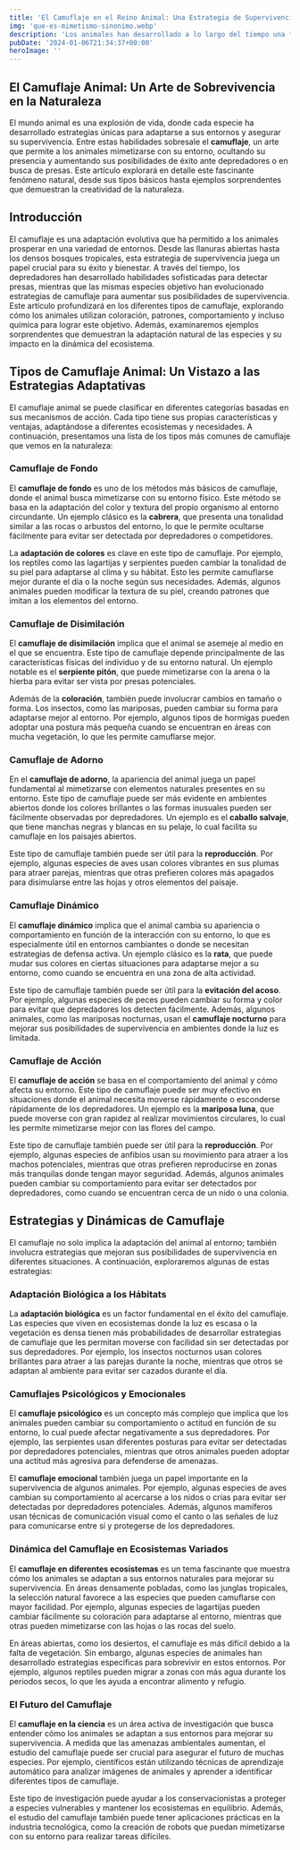 ```yaml
---
title: 'El Camuflaje en el Reino Animal: Una Estrategia de Supervivencia - Camuflaje Militar'
img: 'que-es-mimetismo-sinonimo.webp'
description: 'Los animales han desarrollado a lo largo del tiempo una fascinante variedad de estrategias para sobrevivir en su entorno natural. Una de las más comunes y'
pubDate: '2024-01-06T21:34:37+00:00'
heroImage: ''
---
```

    
  ## El Camuflaje Animal: Un Arte de Sobrevivencia en la Naturaleza

El mundo animal es una explosión de vida, donde cada especie ha desarrollado estrategias únicas para adaptarse a sus entornos y asegurar su supervivencia. Entre estas habilidades sobresale el **camuflaje**, un arte que permite a los animales mimetizarse con su entorno, ocultando su presencia y aumentando sus posibilidades de éxito ante depredadores o en busca de presas. Este artículo explorará en detalle este fascinante fenómeno natural, desde sus tipos básicos hasta ejemplos sorprendentes que demuestran la creatividad de la naturaleza. 

## Introducción
El camuflaje es una adaptación evolutiva que ha permitido a los animales prosperar en una variedad de entornos. Desde las llanuras abiertas hasta los densos bosques tropicales, esta estrategia de supervivencia juega un papel crucial para su éxito y bienestar. A través del tiempo, los depredadores han desarrollado habilidades sofisticadas para detectar presas, mientras que las mismas especies objetivo han evolucionado estrategias de camuflaje para aumentar sus posibilidades de supervivencia. Este artículo profundizará en los diferentes tipos de camuflaje, explorando cómo los animales utilizan coloración, patrones, comportamiento y incluso química para lograr este objetivo. Además, examinaremos ejemplos sorprendentes que demuestran la adaptación natural de las especies y su impacto en la dinámica del ecosistema.

## Tipos de Camuflaje Animal: Un Vistazo a las Estrategias Adaptativas
El camuflaje animal se puede clasificar en diferentes categorías basadas en sus mecanismos de acción. Cada tipo tiene sus propias características y ventajas, adaptándose a diferentes ecosistemas y necesidades. A continuación, presentamos una lista de los tipos más comunes de camuflaje que vemos en la naturaleza:

### Camuflaje de Fondo
El **camuflaje de fondo** es uno de los métodos más básicos de camuflaje, donde el animal busca mimetizarse con su entorno físico. Este método se basa en la adaptación del color y textura del propio organismo al entorno circundante. Un ejemplo clásico es la **cabrera**, que presenta una tonalidad similar a las rocas o arbustos del entorno, lo que le permite ocultarse fácilmente para evitar ser detectada por depredadores o competidores.

La **adaptación de colores** es clave en este tipo de camuflaje. Por ejemplo, los reptiles como las lagartijas y serpientes pueden cambiar la tonalidad de su piel para adaptarse al clima y su hábitat. Esto les permite camuflarse mejor durante el día o la noche según sus necesidades. Además, algunos animales pueden modificar la textura de su piel, creando patrones que imitan a los elementos del entorno.

### Camuflaje de Disimilación
El **camuflaje de disimilación** implica que el animal se asemeje al medio en el que se encuentra. Este tipo de camuflaje depende principalmente de las características físicas del individuo y de su entorno natural. Un ejemplo notable es el **serpiente pitón**, que puede mimetizarse con la arena o la hierba para evitar ser vista por presas potenciales.

Además de la **coloración**, también puede involucrar cambios en tamaño o forma. Los insectos, como las mariposas, pueden cambiar su forma para adaptarse mejor al entorno. Por ejemplo, algunos tipos de hormigas pueden adoptar una postura más pequeña cuando se encuentran en áreas con mucha vegetación, lo que les permite camuflarse mejor.

### Camuflaje de Adorno
En el **camuflaje de adorno**, la apariencia del animal juega un papel fundamental al mimetizarse con elementos naturales presentes en su entorno. Este tipo de camuflaje puede ser más evidente en ambientes abiertos donde los colores brillantes o las formas inusuales pueden ser fácilmente observadas por depredadores. Un ejemplo es el **caballo salvaje**, que tiene manchas negras y blancas en su pelaje, lo cual facilita su camuflaje en los paisajes abiertos.

Este tipo de camuflaje también puede ser útil para la **reproducción**. Por ejemplo, algunas especies de aves usan colores vibrantes en sus plumas para atraer parejas, mientras que otras prefieren colores más apagados para disimularse entre las hojas y otros elementos del paisaje. 

### Camuflaje Dinámico
El **camuflaje dinámico** implica que el animal cambia su apariencia o comportamiento en función de la interacción con su entorno, lo que es especialmente útil en entornos cambiantes o donde se necesitan estrategias de defensa activa. Un ejemplo clásico es la **rata**, que puede mudar sus colores en ciertas situaciones para adaptarse mejor a su entorno, como cuando se encuentra en una zona de alta actividad.

Este tipo de camuflaje también puede ser útil para la **evitación del acoso**. Por ejemplo, algunas especies de peces pueden cambiar su forma y color para evitar que depredadores los detecten fácilmente. Además, algunos animales, como las mariposas nocturnas, usan el **camuflaje nocturno** para mejorar sus posibilidades de supervivencia en ambientes donde la luz es limitada.

### Camuflaje de Acción
El **camuflaje de acción** se basa en el comportamiento del animal y cómo afecta su entorno. Este tipo de camuflaje puede ser muy efectivo en situaciones donde el animal necesita moverse rápidamente o esconderse rápidamente de los depredadores. Un ejemplo es la **mariposa luna**, que puede moverse con gran rapidez al realizar movimientos circulares, lo cual les permite mimetizarse mejor con las flores del campo.

Este tipo de camuflaje también puede ser útil para la **reproducción**. Por ejemplo, algunas especies de anfibios usan su movimiento para atraer a los machos potenciales, mientras que otras prefieren reproducirse en zonas más tranquilas donde tengan mayor seguridad. Además, algunos animales pueden cambiar su comportamiento para evitar ser detectados por depredadores, como cuando se encuentran cerca de un nido o una colonia.

## Estrategias y Dinámicas de Camuflaje
El camuflaje no solo implica la adaptación del animal al entorno; también involucra estrategias que mejoran sus posibilidades de supervivencia en diferentes situaciones. A continuación, exploraremos algunas de estas estrategias:

### Adaptación Biológica a los Hábitats
La **adaptación biológica** es un factor fundamental en el éxito del camuflaje. Las especies que viven en ecosistemas donde la luz es escasa o la vegetación es densa tienen más probabilidades de desarrollar estrategias de camuflaje que les permitan moverse con facilidad sin ser detectadas por sus depredadores. Por ejemplo, los insectos nocturnos usan colores brillantes para atraer a las parejas durante la noche, mientras que otros se adaptan al ambiente para evitar ser cazados durante el día.

### Camuflajes Psicológicos y Emocionales
El **camuflaje psicológico** es un concepto más complejo que implica que los animales pueden cambiar su comportamiento o actitud en función de su entorno, lo cual puede afectar negativamente a sus depredadores. Por ejemplo, las serpientes usan diferentes posturas para evitar ser detectadas por depredadores potenciales, mientras que otros animales pueden adoptar una actitud más agresiva para defenderse de amenazas.

El **camuflaje emocional** también juega un papel importante en la supervivencia de algunos animales. Por ejemplo, algunas especies de aves cambian su comportamiento al acercarse a los nidos o crías para evitar ser detectadas por depredadores potenciales. Además, algunos mamíferos usan técnicas de comunicación visual como el canto o las señales de luz para comunicarse entre sí y protegerse de los depredadores.

### Dinámica del Camuflaje en Ecosistemas Variados
El **camuflaje en diferentes ecosistemas** es un tema fascinante que muestra cómo los animales se adaptan a sus entornos naturales para mejorar su supervivencia. En áreas densamente pobladas, como las junglas tropicales, la selección natural favorece a las especies que pueden camuflarse con mayor facilidad. Por ejemplo, algunas especies de lagartijas pueden cambiar fácilmente su coloración para adaptarse al entorno, mientras que otras pueden mimetizarse con las hojas o las rocas del suelo.

En áreas abiertas, como los desiertos, el camuflaje es más difícil debido a la falta de vegetación. Sin embargo, algunas especies de animales han desarrollado estrategias específicas para sobrevivir en estos entornos. Por ejemplo, algunos reptiles pueden migrar a zonas con más agua durante los periodos secos, lo que les ayuda a encontrar alimento y refugio.

### El Futuro del Camuflaje
El **camuflaje en la ciencia** es un área activa de investigación que busca entender cómo los animales se adaptan a sus entornos para mejorar su supervivencia. A medida que las amenazas ambientales aumentan, el estudio del camuflaje puede ser crucial para asegurar el futuro de muchas especies. Por ejemplo, científicos están utilizando técnicas de aprendizaje automático para analizar imágenes de animales y aprender a identificar diferentes tipos de camuflaje.

Este tipo de investigación puede ayudar a los conservacionistas a proteger a especies vulnerables y mantener los ecosistemas en equilibrio. Además, el estudio del camuflaje también puede tener aplicaciones prácticas en la industria tecnológica, como la creación de robots que puedan mimetizarse con su entorno para realizar tareas difíciles.
  